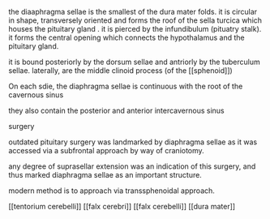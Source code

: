 the diaaphragma sellae is the smallest of the dura mater folds. it is circular in shape, transversely oriented and forms the roof of the sella turcica which houses the pituitary gland . it is pierced by the infundibulum (pituatry stalk). it forms the central opening which connects the hypothalamus and the pituitary gland. 

it is bound posteriorly by the dorsum sellae and antriorly by the tuberculum sellae. laterally, are the middle clinoid process (of the [[sphenoid]])

On each sdie, the diaphragma sellae is continuous with the root of the cavernous sinus 

they also contain the posterior and anterior intercavernous sinus 

surgery

outdated pituitary surgery was landmarked by diaphragma sellae as it was accessed via a subfrontal approach by way of craniotomy. 

any degree of suprasellar extension was an indication of this surgery, and thus marked diaphragma sellae as an important structure. 

modern method is to approach via transsphenoidal approach. 

[[tentorium cerebelli]]
[[falx cerebri]]
[[falx cerebelli]]
[[dura mater]]

